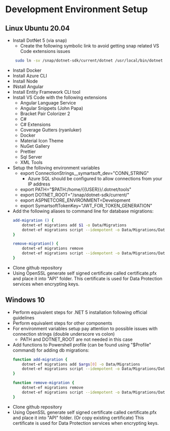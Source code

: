 # Development Environment Setup

## Linux Ubuntu 20.04

* Install DotNet 5 (via snap)
    * Create the following symbolic link to avoid getting snap related VS Code extensions issues
    ```sh
     sudo ln -sv /snap/dotnet-sdk/current/dotnet /usr/local/bin/dotnet
    ```
* Install Docker
* Install Azure CLI
* Install Node
* INstall Angular
* Install Entity Framework CLI tool
* Install VS Code with the following extensions
    * Angular Language Service
    * Angular Snippets (John Papa)
    * Bracket Pair Colorizer 2
    * C#
    * C# Extensions
    * Coverage Gutters (ryanluker)
    * Docker
    * Material Icon Theme
    * NuGet Gallery
    * Prettier
    * Sql Server
    * XML Tools 
* Setup the folloving environment variables
    * export ConnectionStrings__symartsoft_dev="CONN_STRING"
        * Azure SQL should be configured to allow connections from your IP address
    * export PATH="$PATH:/home/{{USER}}/.dotnet/tools"
    * export DOTNET_ROOT="/snap/dotnet-sdk/current/"
    * export ASPNETCORE_ENVIRONMENT=Development
    * export SymartsoftTokenKey="JWT_FOR_TOKEN_GENERATION"
* Add the following aliases to command line for database migrations:
    ```sh
    add-migration () {
        dotnet-ef migrations add $1 -o Data/Migrations
        dotnet-ef migrations script --idempotent -o Data/Migrations/DatabaseChangesForReview.sql
    }

    remove-migration() {
        dotnet-ef migrations remove
        dotnet-ef migrations script --idempotent -o Data/Migrations/DatabaseChangesForReview.sql
    }
    ```
* Clone github repository
* Using OpenSSL generate self signed certificate called certificate.pfx and place it into "API" folder. This certificate is used for Data Protection services when encrypting keys.

## Windows 10

* Perform equivalent steps for .NET 5 installation following official guidelines
* Perform equivalent steps for other components
* For environment variables setup pay attention to possible issues with connection strings (double underscore vs colon)
    * PATH and DOTNET_ROOT are not needed in this case
* Add functions to Powershell profile (can be found using "$Profile" command) for adding db migrations:
    ```sh
    function add-migration {
        dotnet-ef migrations add $args[0] -o Data/Migrations
        dotnet-ef migrations script --idempotent -o Data/Migrations/DatabaseChangesForReview.sql
    }

    function remove-migration {
        dotnet-ef migrations remove
        dotnet-ef migrations script --idempotent -o Data/Migrations/DatabaseChangesForReview.sql
    }
    ```
* Clone github repository
* Using OpenSSL generate self signed certificate called certificate.pfx and place it into "API" folder. (Or copy existing certificate) This certificate is used for Data Protection services when encrypting keys.
